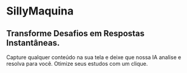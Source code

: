 # SillyMaquina

## Transforme Desafios em Respostas Instantâneas.

Capture qualquer conteúdo na sua tela e deixe que nossa IA analise e resolva para você. Otimize seus estudos com um clique.
